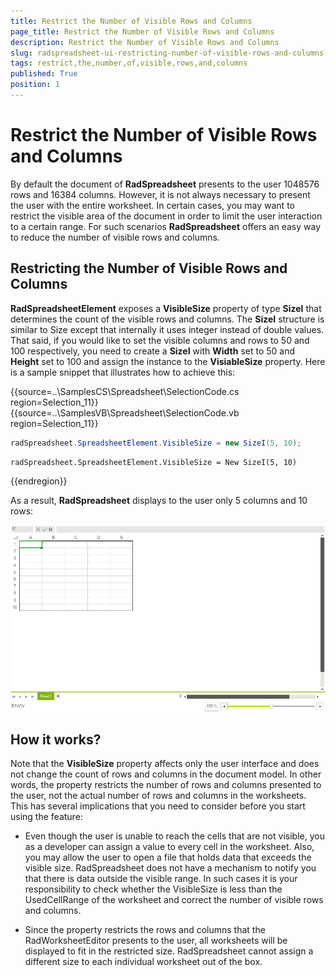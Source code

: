 ```yaml
---
title: Restrict the Number of Visible Rows and Columns
page_title: Restrict the Number of Visible Rows and Columns
description: Restrict the Number of Visible Rows and Columns
slug: radspreadsheet-ui-restricting-number-of-visible-rows-and-columns
tags: restrict,the,number,of,visible,rows,and,columns
published: True
position: 1
---
```


# Restrict the Number of Visible Rows and Columns

By default the document of __RadSpreadsheet__ presents to the user 1048576 rows and 16384 columns. However, it is not always necessary to present the user with the entire worksheet. In certain cases, you may want to restrict the visible area of the document in order to limit the user interaction to a certain range. For such scenarios __RadSpreadsheet__ offers an easy way to reduce the number of visible rows and columns.

## Restricting the Number of Visible Rows and Columns

__RadSpreadsheetElement__ exposes a __VisibleSize__ property of type __SizeI__ that determines the count of the visible rows and columns. The __SizeI__ structure is similar to Size except that internally it uses integer instead of double values. That said, if you would like to set the visible columns and rows to 50 and 100 respectively, you need to create a __SizeI__ with __Width__ set to 50 and __Height__ set to 100 and assign the instance to the __VisiableSize__ property. Here is a sample snippet that illustrates how to achieve this:

{{source=..\SamplesCS\Spreadsheet\SelectionCode.cs region=Selection_11}} 
{{source=..\SamplesVB\Spreadsheet\SelectionCode.vb region=Selection_11}} 
````C#
radSpreadsheet.SpreadsheetElement.VisibleSize = new SizeI(5, 10);

````
````VB.NET
radSpreadsheet.SpreadsheetElement.VisibleSize = New SizeI(5, 10)

```` 

 
{{endregion}} 

As a result, __RadSpreadsheet__ displays to the user only 5 columns and 10 rows:

![Rad Spreadsheet UI Restrict Number Visible Rows Columns 1](images/spreadsheet-restrict-the-number-of-visible-rows-and-columns001.png)

## How it works?

Note that the __VisibleSize__ property affects only the user interface and does not change the count of rows and columns in the document model. In other words, the property restricts the number of rows and columns presented to the user, not the actual number of rows and columns in the worksheets. This has several implications that you need to consider before you start using the feature:
        

* Even though the user is unable to reach the cells that are not visible, you as a developer can assign a value to every cell in the worksheet. Also, you may allow the user to open a file that holds data that exceeds the visible size. RadSpreadsheet does not have a mechanism to notify you that there is data outside the visible range. In such cases it is your responsibility to check whether the VisibleSize is less than the UsedCellRange of the worksheet and correct the number of visible rows and columns.
            

* Since the property restricts the rows and columns that the RadWorksheetEditor presents to the user, all worksheets will be displayed to fit in the restricted size. RadSpreadsheet cannot assign a different size to each individual worksheet out of the box.
            
